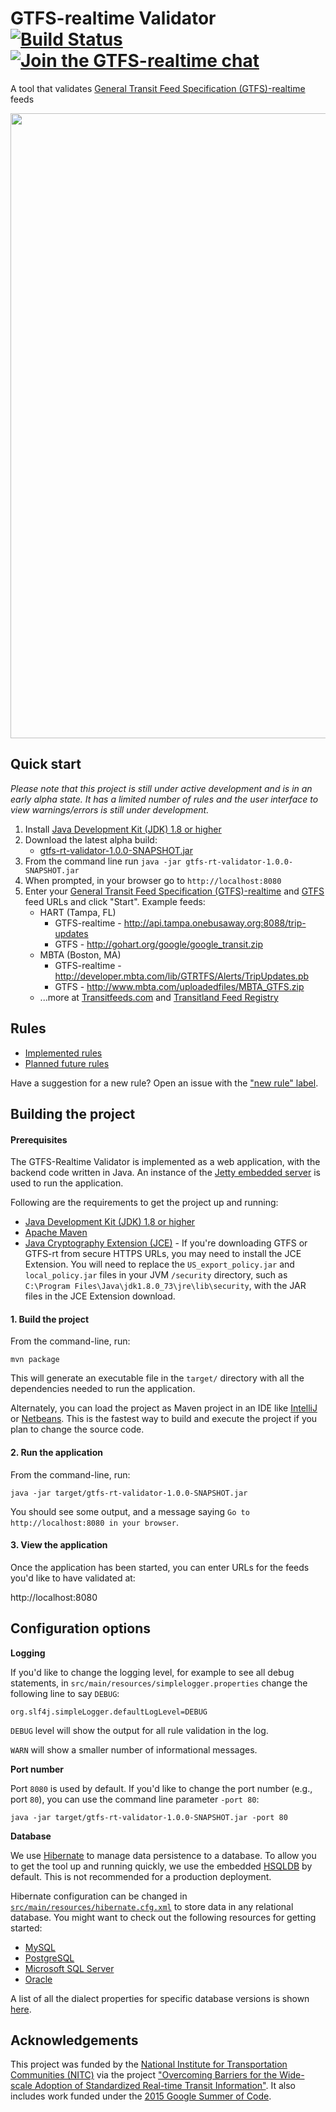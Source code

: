 # GTFS-realtime Validator [![Build Status](https://travis-ci.org/CUTR-at-USF/gtfs-realtime-validator.svg?branch=master)](https://travis-ci.org/CUTR-at-USF/gtfs-realtime-validator) [![Join the GTFS-realtime chat](https://gtfs.herokuapp.com/badge.svg)](https://gtfs.herokuapp.com/)

A tool that validates [General Transit Feed Specification (GTFS)-realtime](https://developers.google.com/transit/gtfs-realtime/) feeds


<img src="https://cloud.githubusercontent.com/assets/928045/25874575/2afaa3b0-34e1-11e7-92a4-b0a68f233748.png" width="1000">


## Quick start

*Please note that this project is still under active development and is in an early alpha state.  It has a limited number of rules and the user interface to view warnings/errors is still under development.*

1. Install [Java Development Kit (JDK) 1.8 or higher](http://www.oracle.com/technetwork/java/javase/downloads/index-jsp-138363.html)
2. Download the latest alpha build:
    * [gtfs-rt-validator-1.0.0-SNAPSHOT.jar](https://s3.amazonaws.com/gtfs-rt-validator/travis_builds/gtfs-rt-validator-1.0.0-SNAPSHOT.jar)
3. From the command line run `java -jar gtfs-rt-validator-1.0.0-SNAPSHOT.jar`
4. When prompted, in your browser go to `http://localhost:8080`
5. Enter your [General Transit Feed Specification (GTFS)-realtime](https://developers.google.com/transit/gtfs-realtime/) and [GTFS](https://developers.google.com/transit/gtfs/) feed URLs and click "Start".  Example feeds:
    * HART (Tampa, FL)
        * GTFS-realtime - http://api.tampa.onebusaway.org:8088/trip-updates
        * GTFS - http://gohart.org/google/google_transit.zip
    * MBTA (Boston, MA)
        * GTFS-realtime - http://developer.mbta.com/lib/GTRTFS/Alerts/TripUpdates.pb
        * GTFS - http://www.mbta.com/uploadedfiles/MBTA_GTFS.zip
    * ...more at [Transitfeeds.com](http://transitfeeds.com/search?q=gtfsrt) and [Transitland Feed Registry](https://transit.land/feed-registry/)

## Rules

* [Implemented rules](RULES.md)
* [Planned future rules](https://github.com/CUTR-at-USF/gtfs-realtime-validator/issues?q=is%3Aissue+is%3Aopen+label%3A%22new+rule%22)

Have a suggestion for a new rule?  Open an issue with the ["new rule" label](https://github.com/CUTR-at-USF/gtfs-realtime-validator/issues?q=is%3Aissue+is%3Aopen+label%3A%22new+rule%22).
 
## Building the project 

#### Prerequisites 

The GTFS-Realtime Validator is implemented as a web application, with the backend code written in Java.  An instance of the [Jetty embedded server](http://www.eclipse.org/jetty/) is used to run the application.

Following are the requirements to get the project up and running: 

* [Java Development Kit (JDK) 1.8 or higher](http://www.oracle.com/technetwork/java/javase/downloads/index-jsp-138363.html)
* [Apache Maven](https://maven.apache.org/)
* [Java Cryptography Extension (JCE)](http://www.oracle.com/technetwork/java/javase/downloads/jce8-download-2133166.html) - If you're downloading GTFS or GTFS-rt from secure HTTPS URLs, you may need to install the JCE Extension.  You will need to replace the `US_export_policy.jar` and `local_policy.jar` files in your JVM `/security` directory, such as `C:\Program Files\Java\jdk1.8.0_73\jre\lib\security`, with the JAR files in the JCE Extension download. 

#### 1. Build the project 

From the command-line, run:

`mvn package`

This will generate an executable file in the `target/` directory with all the dependencies needed to run the application.
 
Alternately, you can load the project as Maven project in an IDE like [IntelliJ](https://www.jetbrains.com/idea/) or [Netbeans](https://netbeans.org/).  This is the fastest way to build and execute the project if you plan to change the source code.

#### 2. Run the application

From the command-line, run: 

`java -jar target/gtfs-rt-validator-1.0.0-SNAPSHOT.jar`

You should see some output, and a message saying `Go to http://localhost:8080 in your browser`. 

#### 3. View the application 

Once the application has been started, you can enter URLs for the feeds you'd like to have validated at:
 
 http://localhost:8080

## Configuration options
 
**Logging**

If you'd like to change the logging level, for example to see all debug statements, in `src/main/resources/simplelogger.properties` change the following line to say `DEBUG`:
 
 ~~~
 org.slf4j.simpleLogger.defaultLogLevel=DEBUG
 ~~~

`DEBUG` level will show the output for all rule validation in the log.

`WARN` will show a smaller number of informational messages.

 **Port number**
 
 Port `8080` is used by default.  If you'd like to change the port number (e.g., port `80`), you can use the command line parameter `-port 80`:
 
 `java -jar target/gtfs-rt-validator-1.0.0-SNAPSHOT.jar -port 80`
 
 **Database**
 
 We use [Hibernate](http://hibernate.org/) to manage data persistence to a database.  To allow you to get the tool up and running quickly, we use the embedded [HSQLDB](http://hsqldb.org/) by default.  This is not recommended for a production deployment.
 
 Hibernate configuration can be changed in [`src/main/resources/hibernate.cfg.xml`](https://github.com/CUTR-at-USF/gtfs-realtime-validator/blob/master/src/main/resources/hibernate.cfg.xml) to store data in any relational database.  You might want to check out the following resources for getting started:
 
 * [MySQL](https://docs.jboss.org/hibernate/orm/3.3/reference/en-US/html/session-configuration.html#configuration-xmlconfig)
 * [PostgreSQL](http://stackoverflow.com/a/16572156/937715)
 * [Microsoft SQL Server](http://stackoverflow.com/a/3588652/937715)
 * [Oracle](https://docs.oracle.com/cd/E11035_01/workshop102/ormworkbench/hibernate-tutorial/tutHibernate9.html)
 
 A list of all the dialect properties for specific database versions is shown [here](http://www.tutorialspoint.com/hibernate/hibernate_configuration.htm).

## Acknowledgements

This project was funded by the [National Institute for Transportation Communities (NITC)](http://nitc.trec.pdx.edu/) via the project ["Overcoming Barriers for the Wide-scale Adoption of Standardized Real-time Transit Information"](http://nitc.trec.pdx.edu/research/project/1062/Overcoming_Barriers_for_the_Wide-scale_Adoption_of_Standardized_Real-time_Transit_Information).  It also includes work funded under the [2015 Google Summer of Code](https://www.google-melange.com/archive/gsoc/2015/orgs/osgeo/projects/nipuna777.html).
